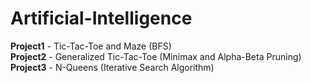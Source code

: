 # Artificial-Intelligence

**Project1** - Tic-Tac-Toe and Maze (BFS)<br>
**Project2** - Generalized Tic-Tac-Toe (Minimax and Alpha-Beta Pruning)<br>
**Project3** - N-Queens (Iterative Search	Algorithm)<br>
  

